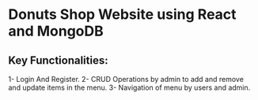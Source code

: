 # Donuts Shop Website using React and MongoDB
## Key Functionalities:
1- Login And Register.
2- CRUD Operations by admin to add and remove and update items in the menu.
3- Navigation of menu by users and admin.
